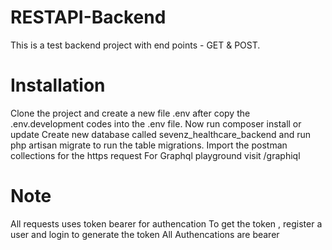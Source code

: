 # RESTAPI-Backend
This is a test backend project with end points - GET &amp; POST. 

# Installation
Clone the project and create a new file .env after copy the .env.development codes into the .env file.
Now run composer install or update
Create new database called sevenz_healthcare_backend and run php artisan migrate to run the table migrations.
Import the postman collections for the https request
For Graphql playground visit /graphiql

# Note
All requests uses token bearer for authencation
To get the token , register a user and login to generate the token
All Authencations are bearer
